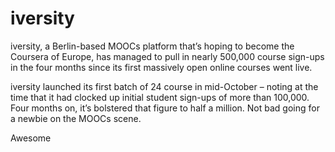 # iversity

iversity, a Berlin-based MOOCs platform that’s hoping to become the Coursera of Europe, has managed to pull in nearly 500,000 course sign-ups in the four months since its first massively open online courses went live.

iversity launched its first batch of 24 course in mid-October – noting at the time that it had clocked up initial student sign-ups of more than 100,000. Four months on, it’s bolstered that figure to half a million. Not bad going for a newbie on the MOOCs scene.

Awesome















